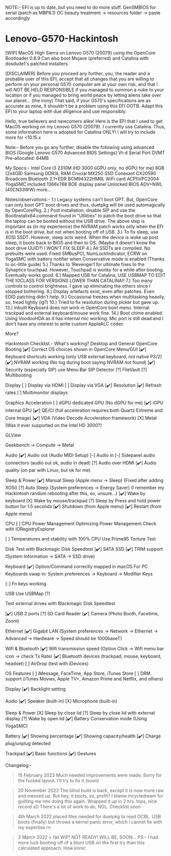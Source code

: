 NOTE:- EFI is up to date, but you need to do more stuff.
       GenSMBIOS for serial (patch as MBP8.1)
       OC beauty treatment -> resources folder -> paste accordingly
       
# Lenovo-G570-Hackintosh
[WIP] MacOS High Sierra on Lenovo G570 (20079) using the OpenCore Bootloader 0.8.9
Can also boot Mojave (preferred) and Catalina with dosdude1's patched installers.

[DISCLAIMER]
Before you proceed any further, you, the reader and a probable user of this EFI, accept that all changes that you are willing to perform on 
your personal G570 computer are at your own risk, and that I will NOT BE HELD RESPONSIBLE if you managed to summon 
a nuke to your location or if you managed to bring world peace by letting aliens take over our planet... 
(the irony)
That said, if your G570's specifications are as accurate as mine, it shouldn't be a problem using this EFI OOTB. Adapt this EFI to your laptop
with due diligence and use responsibly.

Hello, true believers and newcomers alike!
Here is the EFI that I used to get MacOS working on my Lenovo G570 (20079).
I currently use Catalina. Thus, some information here is adopted for Catalina ONLY! I will try to include more for <10.15.x

Note:-
Before you go any further, disable the following using advanced BIOS (Google Lenovo G570 Advanced BIOS Settings)
Vt-d
Serial Port
DVMT Pre-allocated: 64MB

My Specs:-
Intel Core i3 2310M
iHD 3000 (iGPU only, no dGPU for me)
8GB (2x4GB) Samsung DDR3L RAM
Crucial MX250 SSD
Conexant CX20590
Broadcom Bluetooth 2.1+EDR
BCM94322HM8L WiFi card
ACPI\VPC2004 YogaSMC included
1366x768 BOE display panel
Unlocked BIOS ADV+NWL (40CN33WW)
more...

Notes/observations:- 
1.) Legacy systems can't boot GPT. But, OpenCore can only boot GPT boot drives and thus, duetpkg will be used automagically by OpenCorePkg.
2.) Post installation, disable SIP and use the BootInstallx64.command found in "Utilities" to patch the boot drive 
    so that the laptop can be booted without the USB drive.
The above step is important as (in my experience) the NVRAM patch works only when the EFI is in the boot drive, but not when booting off of USB.
3.) To fix sleep, use XOSI SSDT. However, sleep acts weird. When the device is woke up post sleep, it boots back to BIOS and then to OS.
(Maybe it doesn't know the boot drive UUID?) 
I WON'T FIX SLEEP
4.) All SSDTs are compiled. No prebuilts were used.
Fixed SMBusPCI, NumLockIndicator, ECRW on YogaSMC with battery notifier when Conservative mode is enabled (Thanks to oc-little guide)
5.) Thanks to 1Revenger1 for ultimate fixes to the Synaptics touchpad. However, Touchpad is wonky for a while after booting. Eventually works good.
6.) Mapped USB for Catalina, USE USBMAP TO EDIT THE IOCLASS FOR VERSIONS LOWER THAN CATALINA!!
7.) Too many controls to control brightness. I gave up eliminating the others since I stopped bothering.
8.) Display artefacts exist, even after patches. Even EDID patching didn't help.
9.) Occasional freezes when multitasking heavily, so, tread lightly (ig?)
10.) Tried to fix resolution during picker but gave up.  
13.) Inbuilt Keyboard does not work in OpenCore boot menu. Internal trackpad and external keyboard/mouse work fine. 
14.) Boot chime enabled. Using VoodooHDA as it has internal mic working. Mic port is still dead and I don't have any interest to write custom AppleALC codec

More?  

Hackintosh Checklist - What's working?
Desktop and General
OpenCore Booting
[✔️] Correct OS choices shown in OpenCore Menu/GUI
[✔️] Keyboard shortcuts working (only USB external keyboard, not native PS/2)
[✔️] NVRAM working (No log during boot saying NVRAM not found)
[✔️] Security (especially SIP) use Menu Bar SIP Detector
[?] FileVault
[?] Multibooting

Display
[ ] Display via HDMI
[ ] Display via VGA
[✔️] Resolution
[✔️] Refresh rates
[ ] Multimonitor displays

Graphics Acceleration
[ ] dGPU dedicated GPU (No dGPU for me)
[✔️] iGPU internal GPU
[✔️] QE/CI (full acceleration requires both Quartz Extreme and Core Image)
[✔️] VDA (Video Decode Acceleration framework)
[X] Metal (Was it ever supported on the Intel HD 3000?)

GLView

Geekbench -> Compute -> Metal

Audio
[✔️] Audio out (Audio MIDI Setup)
[-] Audio in
[-] Sidepanel audio connectors (audio out ok, audio in dead)
[?] Audio over HDMI
[✔️] Audio quality (on par with Linux, but ok for me)

Sleep & Power
[✔️] Manual Sleep (Apple menu -> Sleep) (Fixed after adding XOSI)
[?] Auto Sleep (System preferences -> Energy Saver) (I remember my Hackintosh random rebooting after this, so, unsure...)
[✔️] Wake by keyboard
[X] Wake by mouse/trackpad
[?] Sleep by Press and hold power button for 1.5 seconds
[✔️] Shutdown (from Apple menu)
[✔️] Restart (from Apple menu)

CPU
[ ] CPU Power Management Optimizing Power Management
Check with IORegistryExplorer

[ ] Temperatures and stability with 100% CPU
Use Prime95 Torture Test

Disk
Test with Blackmagic Disk Speedtest
[✔️] SATA SSD
[✔️] TRIM support (System Information -> SATA -> SSD drive)

Keyboard
[✔️] Option/Command correctly mapped in macOS
For PC Keyboards swap in: System preferences -> Keyboard -> Modifier Keys

[-] Fn keys working

USB
Use USBMap (?)

Test external drives with Blackmagic Disk Speedtest

[✔️] USB 2 ports
[?] SD Card Reader
[✔️] Camera (Photo Booth, Facetime, Zoom)

Ethernet
[✔️] Gigabit LAN (System preferences -> Network -> Ethernet -> Advanced -> Hardware -> Speed should be 1000baseT)

Wifi & Bluetooth
[✔️] Wifi transmission speed (Option Click -> Wifi menu bar icon -> check Tx Rate)
[✔️] Bluetooth devices (trackpad, mouse, keyboard, headset)
[ ] AirDrop (test with iDevices)

OS Features
[ ] iMessage, FaceTime, App Store, iTunes Store
[ ] DRM support (iTunes Movies, Apple TV+, Amazon Prime and Netflix, and others)

Display
[✔️] Backlight setting

Audio
[✔️] Speaker (built-in)
[X] Microphone (built-in)

Sleep & Power
[X] Sleep by close lid
[?] Sleep by close lid with external display
[?] Wake by open lid
[✔️] Battery Conservation mode (Using YogaSMC)

Battery
[✔️] Showing percentage
[✔️] Showing capacity/health
[✔️] Charge plug/unplug detected

Trackpad
[✔️] Basic functions
[✔️] Gestures

Changelog:-
> 15 February 2023
Much needed improvements were made. Sorry for the fucked layout. I'll try to fix it (soon)

> 20 November 2022
The blind build is back, except it is now more raw and messed up.
But hey, it boots, so, profit?
I blame incycledream for guilting me into doing this again. Wrapped it up in 2 hrs. tops, nice record xD
There's a lot of work to do, NGL. Checklist soon

> 4th March 2022
placed files needed for duetpkg to read OCBL.
USB boots (finally) but throws a kernel panic error, which i cannot fix with my expertise rn

> 3 March 2022 = fail
WIP! NOT READY! WILL BE, SOON...
PS:- I had more luck booting off of a blunt USB on the first try than this calculated approach. How ironic 
